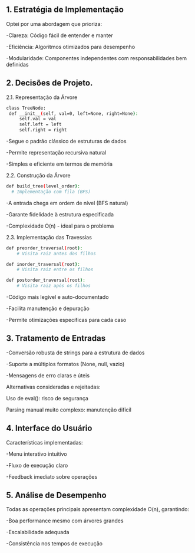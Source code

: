 ## 1. Estratégia de Implementação
  Optei por uma abordagem que prioriza:

  -Clareza: Código fácil de entender e manter

  -Eficiência: Algoritmos otimizados para desempenho

  -Modularidade: Componentes independentes com responsabilidades bem definidas

## 2. Decisões de Projeto.
 2.1. Representação da Árvore
   ```bash
   class TreeNode:
    def __init__(self, val=0, left=None, right=None):
        self.val = val
        self.left = left
        self.right = right
```

-Segue o padrão clássico de estruturas de dados

-Permite representação recursiva natural

-Simples e eficiente em termos de memória

  2.2. Construção da Árvore
  ```bash
  def build_tree(level_order):
    # Implementação com fila (BFS)
```
-A entrada chega em ordem de nível (BFS natural)

-Garante fidelidade à estrutura especificada

-Complexidade O(n) - ideal para o problema

  2.3. Implementação das Travessias
```bash
def preorder_traversal(root):
    # Visita raiz antes dos filhos

def inorder_traversal(root):
    # Visita raiz entre os filhos

def postorder_traversal(root):
    # Visita raiz após os filhos
```
-Código mais legível e auto-documentado

-Facilita manutenção e depuração

-Permite otimizações específicas para cada caso

## 3. Tratamento de Entradas

-Conversão robusta de strings para a estrutura de dados

-Suporte a múltiplos formatos (None, null, vazio)

-Mensagens de erro claras e úteis

Alternativas consideradas e rejeitadas:

Uso de eval(): risco de segurança

Parsing manual muito complexo: manutenção difícil

## 4. Interface do Usuário
Características implementadas:

-Menu interativo intuitivo

-Fluxo de execução claro

-Feedback imediato sobre operações

## 5. Análise de Desempenho
Todas as operações principais apresentam complexidade O(n), garantindo:

-Boa performance mesmo com árvores grandes

-Escalabilidade adequada

-Consistência nos tempos de execução
